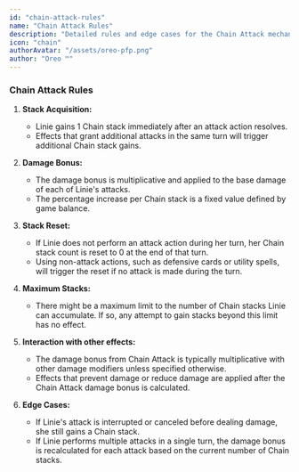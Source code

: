 ```yaml
---
id: "chain-attack-rules"
name: "Chain Attack Rules"
description: "Detailed rules and edge cases for the Chain Attack mechanic."
icon: "chain"
authorAvatar: "/assets/oreo-pfp.png"
author: "Oreo ™️"
---
```


### Chain Attack Rules

1.  **Stack Acquisition:**
    * Linie gains 1 Chain stack immediately after an attack action resolves.
    * Effects that grant additional attacks in the same turn will trigger additional Chain stack gains.

2.  **Damage Bonus:**
    * The damage bonus is multiplicative and applied to the base damage of each of Linie's attacks.
    * The percentage increase per Chain stack is a fixed value defined by game balance.

3.  **Stack Reset:**
    * If Linie does not perform an attack action during her turn, her Chain stack count is reset to 0 at the end of that turn.
    * Using non-attack actions, such as defensive cards or utility spells, will trigger the reset if no attack is made during the turn.

4.  **Maximum Stacks:**
    * There might be a maximum limit to the number of Chain stacks Linie can accumulate. If so, any attempt to gain stacks beyond this limit has no effect.

5.  **Interaction with other effects:**
    * The damage bonus from Chain Attack is typically multiplicative with other damage modifiers unless specified otherwise.
    * Effects that prevent damage or reduce damage are applied after the Chain Attack damage bonus is calculated.

6.  **Edge Cases:**
    * If Linie's attack is interrupted or canceled before dealing damage, she still gains a Chain stack.
    * If Linie performs multiple attacks in a single turn, the damage bonus is recalculated for each attack based on the current number of Chain stacks.